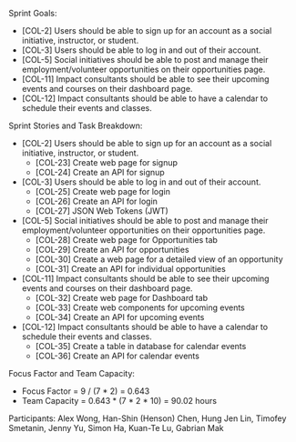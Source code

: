 Sprint Goals:
- [COL-2] Users should be able to sign up for an account as a social initiative, instructor, or student.
- [COL-3] Users should be able to log in and out of their account.
- [COL-5] Social initiatives should be able to post and manage their employment/volunteer opportunities on their opportunities page.
- [COL-11] Impact consultants should be able to see their upcoming events and courses on their dashboard page.
- [COL-12] Impact consultants should be able to have a calendar to schedule their events and classes.

Sprint Stories and Task Breakdown:
- [COL-2] Users should be able to sign up for an account as a social initiative, instructor, or student.
    - [COL-23] Create web page for signup
    - [COL-24] Create an API for signup
- [COL-3] Users should be able to log in and out of their account.
    - [COL-25] Create web page for login	
    - [COL-26] Create an API for login
    - [COL-27] JSON Web Tokens (JWT)
- [COL-5] Social initiatives should be able to post and manage their employment/volunteer opportunities on their opportunities page.
    - [COL-28] Create web page for Opportunities tab
    - [COL-29] Create an API for opportunities
    - [COL-30] Create a web page for a detailed view of an opportunity
    - [COL-31] Create an API for individual opportunities
- [COL-11] Impact consultants should be able to see their upcoming events and courses on their dashboard page.
    - [COL-32] Create web page for Dashboard tab
    - [COL-33] Create web components for upcoming events
    - [COL-34] Create an API for upcoming events
- [COL-12] Impact consultants should be able to have a calendar to schedule their events and classes.
    - [COL-35] Create a table in database for calendar events
    - [COL-36] Create an API for calendar events

Focus Factor and Team Capacity:
- Focus Factor = 9 / (7 * 2) = 0.643
- Team Capacity = 0.643 * (7 * 2 * 10) = 90.02 hours


Participants:
Alex Wong, Han-Shin (Henson) Chen, Hung Jen Lin, Timofey Smetanin, Jenny Yu, Simon Ha, Kuan-Te Lu, Gabrian Mak
